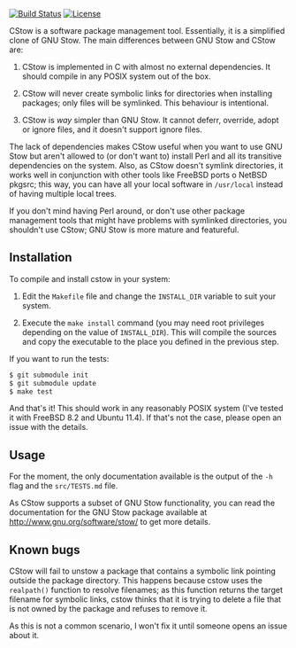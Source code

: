[![Build Status](https://travis-ci.org/adolfopa/cstow.svg?branch=master)](https://travis-ci.org/adolfopa/cstow)
[![License](https://img.shields.io/badge/license-BSD-blue.svg)](https://raw.githubusercontent.com/adolfopa/cstow/master/LICENSE)

CStow is a software package management tool.  Essentially, it is a
simplified clone of GNU Stow.  The main differences between GNU Stow
and CStow are:

  1. CStow is implemented in C with almost no external dependencies.
  It should compile in any POSIX system out of the box.

  2. CStow will never create symbolic links for directories when
  installing packages; only files will be symlinked.  This behaviour
  is intentional.

  3. CStow is *way* simpler than GNU Stow. It cannot deferr, override,
  adopt or ignore files, and it doesn't support ignore files. 

The lack of dependencies makes CStow useful when you want to use GNU
Stow but aren't allowed to (or don't want to) install Perl and all its
transitive dependencies on the system.  Also, as CStow doesn't symlink
directories, it works well in conjunction with other tools like
FreeBSD ports o NetBSD pkgsrc; this way, you can have all your local
software in `/usr/local` instead of having multiple local trees.

If you don't mind having Perl around, or don't use other package
management tools that might have problems with symlinked directories,
you shouldn't use CStow; GNU Stow is more mature and featureful.

Installation
------------

To compile and install cstow in your system:

  1. Edit the `Makefile` file and change the `INSTALL_DIR` variable to
  suit your system.

  2. Execute the `make install` command (you may need root privileges
  depending on the value of `INSTALL_DIR`).  This will compile the
  sources and copy the executable to the place you defined in the
  previous step.

If you want to run the tests:

```sh
$ git submodule init
$ git submodule update
$ make test
```

And that's it! This should work in any reasonably POSIX system (I've
tested it with FreeBSD 8.2 and Ubuntu 11.4).  If that's not the case,
please open an issue with the details.

Usage
-----

For the moment, the only documentation available is the output of the
`-h` flag and the `src/TESTS.md` file.

As CStow supports a subset of GNU Stow functionality, you can read the
documentation for the GNU Stow package available at
http://www.gnu.org/software/stow/ to get more details.

Known bugs
----------

CStow will fail to unstow a package that contains a symbolic link
pointing outside the package directory.  This happens because cstow
uses the `realpath()` function to resolve filenames; as this function
returns the target filename for symbolic links, cstow thinks that it
is trying to delete a file that is not owned by the package and
refuses to remove it.

As this is not a common scenario, I won't fix it until someone opens
an issue about it.

